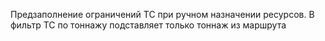 Предзаполнение ограничений ТС при ручном назначении ресурсов. В фильтр ТС по тоннажу подставляет только тоннаж из маршрута